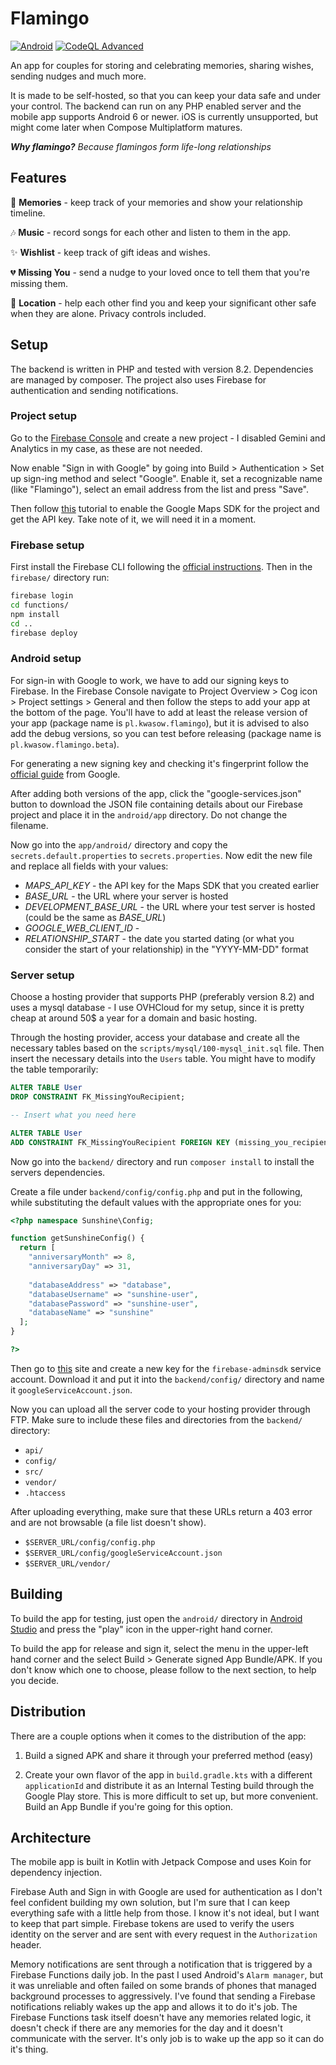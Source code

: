 # Flamingo

[![Android](https://github.com/Kwasow/Sunshine/actions/workflows/android.yml/badge.svg)](https://github.com/Kwasow/Sunshine/actions/workflows/android.yml)
[![CodeQL Advanced](https://github.com/Kwasow/Sunshine/actions/workflows/codeql.yml/badge.svg)](https://github.com/Kwasow/Sunshine/actions/workflows/codeql.yml)

An app for couples for storing and celebrating memories, sharing wishes, sending
nudges and much more.

It is made to be self-hosted, so that you can keep your data safe and under your
control. The backend can run on any PHP enabled server and the mobile app
supports Android 6 or newer. iOS is currently unsupported, but might come later
when Compose Multiplatform matures.

_**Why flamingo?** Because flamingos form life-long relationships_

## Features

📆 **Memories** - keep track of your memories and show your relationship timeline.

🎶 **Music** - record songs for each other and listen to them in the app.

✨ **Wishlist** - keep track of gift ideas and wishes.

💔 **Missing You** - send a nudge to your loved once to tell them that you're
missing them.

🧭 **Location** - help each other find you and keep your significant other safe
when they are alone. Privacy controls included.

## Setup

The backend is written in PHP and tested with version 8.2. Dependencies are
managed by composer. The project also uses Firebase for authentication and
sending notifications.

### Project setup

Go to the [Firebase Console](https://console.firebase.google.com/) and create
a new project - I disabled Gemini and Analytics in my case, as these are not
needed.

Now enable "Sign in with Google" by going into Build > Authentication > Set up
sign-ing method and select "Google". Enable it, set a recognizable name (like
"Flamingo"), select an email address from the list and press "Save".

Then follow [this](https://developers.google.com/maps/documentation/android-sdk/get-api-key)
tutorial to enable the Google Maps SDK for the project and get the API key.
Take note of it, we will need it in a moment.

### Firebase setup

First install the Firebase CLI following the
[official instructions](https://firebase.google.com/docs/cli/). Then in the
`firebase/` directory run:

```bash
firebase login
cd functions/
npm install
cd ..
firebase deploy
```

### Android setup

For sign-in with Google to work, we have to add our signing keys to Firebase.
In the Firebase Console navigate to Project Overview > Cog icon > Project
settings > General and then follow the steps to add your app at the bottom of
the page. You'll have to add at least the release version of your app (package
name is `pl.kwasow.flamingo`), but it is advised to also add the debug versions,
so you can test before releasing (package name is `pl.kwasow.flamingo.beta`).

For generating a new signing key and checking it's fingerprint follow the
[official guide](https://developer.android.com/studio/publish/app-signing) from
Google.

After adding both versions of the app, click the "google-services.json" button
to download the JSON file containing details about our Firebase project and place
it in the `android/app` directory. Do not change the filename.

Now go into the `app/android/` directory and copy the `secrets.default.properties`
to `secrets.properties`. Now edit the new file and replace all fields with your
values:

- _MAPS\_API\_KEY_ - the API key for the Maps SDK that you created earlier
- _BASE\_URL_ - the URL where your server is hosted
- _DEVELOPMENT\_BASE\_URL_ - the URL where your test server is hosted (could be
  the same as _BASE\_URL_)
- _GOOGLE\_WEB\_CLIENT\_ID_ -
- _RELATIONSHIP\_START_ - the date you started dating (or what you consider the
  start of your relationship) in the "YYYY-MM-DD" format

### Server setup

Choose a hosting provider that supports PHP (preferably version 8.2) and uses a
mysql database - I use OVHCloud for my setup, since it is pretty cheap at around
50$ a year for a domain and basic hosting.

Through the hosting provider, access your database and create all the necessary
tables based on the `scripts/mysql/100-mysql_init.sql` file. Then insert the
necessary details into the `Users` table. You might have to modify the table
temporarily:

```sql
ALTER TABLE User
DROP CONSTRAINT FK_MissingYouRecipient;

-- Insert what you need here

ALTER TABLE User
ADD CONSTRAINT FK_MissingYouRecipient FOREIGN KEY (missing_you_recipient) REFERENCES User(id);
```

Now go into the `backend/` directory and run `composer install` to install the
servers dependencies.

Create a file under `backend/config/config.php` and put in the following, while
substituting the default values with the appropriate ones for you:

```php
<?php namespace Sunshine\Config;

function getSunshineConfig() {
  return [
    "anniversaryMonth" => 8,
    "anniversaryDay" => 31,
    
    "databaseAddress" => "database",
    "databaseUsername" => "sunshine-user",
    "databasePassword" => "sunshine-user",
    "databaseName" => "sunshine"
  ];
}

?>
```

Then go to [this](https://console.cloud.google.com/iam-admin/serviceaccounts?inv=1&invt=AbsHIw&walkthrough_id=iam--create-service-account)
site and create a new key for the `firebase-adminsdk` service account. Download
it and put it into the `backend/config/` directory and name it `googleServiceAccount.json`.

Now you can upload all the server code to your hosting provider through FTP.
Make sure to include these files and directories from the `backend/` directory:

- `api/`
- `config/`
- `src/`
- `vendor/`
- `.htaccess`

After uploading everything, make sure that these URLs return a 403 error and
are not browsable (a file list doesn't show).

- `$SERVER_URL/config/config.php`
- `$SERVER_URL/config/googleServiceAccount.json`
- `$SERVER_URL/vendor/`

## Building

To build the app for testing, just open the `android/` directory in
[Android Studio](https://developer.android.com/studio) and press the "play"
icon in the upper-right hand corner.

To build the app for release and sign it, select the menu in the upper-left
hand corner and the select Build > Generate signed App Bundle/APK. If you
don't know which one to choose, please follow to the next section, to help you
decide.

## Distribution

There are a couple options when it comes to the distribution of the app:

1. Build a signed APK and share it through your preferred method (easy)

2. Create your own flavor of the app in `build.gradle.kts` with a different
   `applicationId` and distribute it as an Internal Testing build through the
   Google Play store. This is more difficult to set up, but more convenient.
   Build an App Bundle if you're going for this option.

## Architecture

The mobile app is built in Kotlin with Jetpack Compose and uses Koin for
dependency injection.

Firebase Auth and Sign in with Google are used for authentication as I don't
feel confident building my own solution, but I'm sure that I can keep everything
safe with a little help from those. I know it's not ideal, but I want to keep
that part simple. Firebase tokens are used to verify the users identity on the
server and are sent with every request in the `Authorization` header.

Memory notifications are sent through a notification that is triggered by
a Firebase Functions daily job. In the past I used Android's `Alarm manager`,
but it was unreliable and often failed on some brands of phones that managed
background processes to aggressively. I've found that sending a Firebase
notifications reliably wakes up the app and allows it to do it's job. The
Firebase Functions task itself doesn't have any memories related logic, it
doesn't check if there are any memories for the day and it doesn't communicate
with the server. It's only job is to wake up the app so it can do it's thing.
